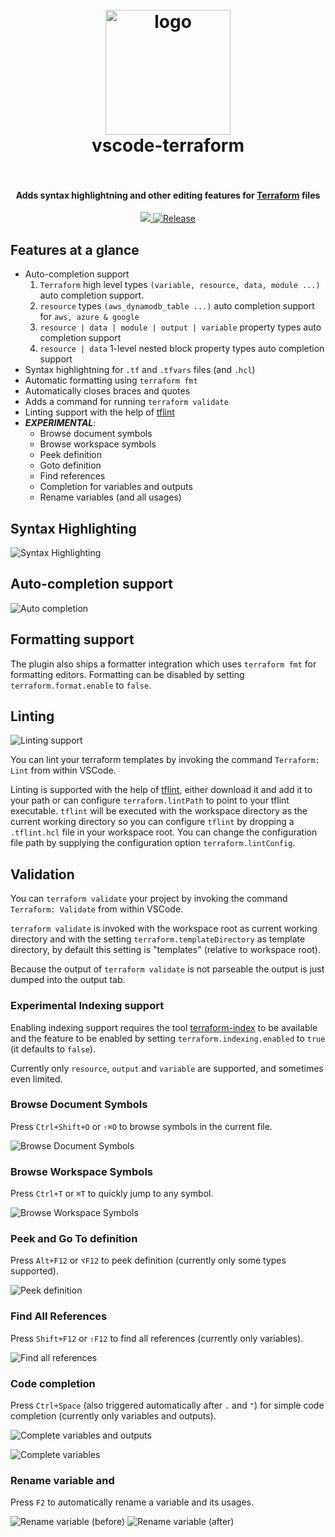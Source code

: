 <h1 align="center">
  <br>
    <img src="https://raw.githubusercontent.com/mauve/vscode-terraform/master/terraform.png" alt="logo" width="200">
  <br>
  vscode-terraform
  <br>
  <br>
</h1>

<h4 align="center">Adds syntax highlightning and other editing features for <a href="https://www.terraform.io/">Terraform</a> files</h4>

<p align="center">
  <a href="https://travis-ci.org/mauve/vscode-terraform">
    <img src="https://travis-ci.org/mauve/vscode-terraform.svg?branch=master">
  </a>
  <a href="https://github.com/mauve/vscode-terraform/releases">
    <img src="https://img.shields.io/github/release/mauve/vscode-terraform.svg" alt="Release">
  </a>
</p>

## Features at a glance

- Auto-completion support
  1. `Terraform` high level types `(variable, resource, data, module ...)` auto completion support.
  2. `resource` types `(aws_dynamodb_table ...)` auto completion support for `aws, azure & google`
  3. `resource | data | module | output | variable` property types auto completion support
  4. `resource | data` 1-level nested block property types auto completion support 
- Syntax highlightning for `.tf` and `.tfvars` files (and `.hcl`)
- Automatic formatting using `terraform fmt`
- Automatically closes braces and quotes
- Adds a command for running `terraform validate`
- Linting support with the help of [tflint](https://github.com/wata727/tflint)
- ***EXPERIMENTAL***:
  - Browse document symbols
  - Browse workspace symbols
  - Peek definition
  - Goto definition
  - Find references
  - Completion for variables and outputs
  - Rename variables (and all usages)

## Syntax Highlighting

![Syntax Highlighting](https://raw.githubusercontent.com/mauve/vscode-terraform/master/images/screenshot.png)

## Auto-completion support

![Auto completion](https://raw.githubusercontent.com/mauve/vscode-terraform/master/images/terraform-auto-completion.gif)

## Formatting support

The plugin also ships a formatter integration which uses `terraform fmt` for formatting editors. Formatting can be disabled by setting `terraform.format.enable` to `false`.

## Linting

![Linting support](https://raw.githubusercontent.com/mauve/vscode-terraform/master/images/screenshot-tflint.png)

You can lint your terraform templates by invoking the command `Terraform: Lint` from within VSCode.

Linting is supported with the help of [tflint](https://github.com/wata727/tflint), either download it and add it
to your path or can configure `terraform.lintPath` to point to your tflint executable. `tflint` will be executed
with the workspace directory as the current working directory so you can configure `tflint` by dropping a `.tflint.hcl`
file in your workspace root.
You can change the configuration file path by supplying the configuration option `terraform.lintConfig`.

## Validation

You can `terraform validate` your project by invoking the command `Terraform: Validate` from within VSCode.

`terraform validate` is invoked with the workspace root as current working directory and with the setting
`terraform.templateDirectory` as template directory, by default this setting is "templates" (relative to
workspace root).

Because the output of `terraform validate` is not parseable the output is just dumped into the output tab.

### Experimental Indexing support

Enabling indexing support requires the tool [terraform-index](https://github.com/mauve/terraform-index) to be
available and the feature to be enabled by setting `terraform.indexing.enabled` to `true` (it defaults to `false`).

Currently only `resource`, `output` and `variable` are supported, and sometimes even limited.

### Browse Document Symbols

Press `Ctrl+Shift+O` or `⇧⌘O` to browse symbols in the current file.

![Browse Document Symbols](https://raw.githubusercontent.com/mauve/vscode-terraform/master/images/terraform-browse-document-symbols.png)

### Browse Workspace Symbols

Press `Ctrl+T` or `⌘T` to quickly jump to any symbol.

![Browse Workspace Symbols](https://raw.githubusercontent.com/mauve/vscode-terraform/master/images/terraform-browse-workspace-symbols.png)

### Peek and Go To definition

Press `Alt+F12` or `⌥F12` to peek definition (currently only some types supported).

![Peek definition](https://raw.githubusercontent.com/mauve/vscode-terraform/master/images/terraform-peek-definition.png)

### Find All References

Press `Shift+F12` or `⇧F12` to find all references (currently only variables).

![Find all references](https://raw.githubusercontent.com/mauve/vscode-terraform/master/images/terraform-find-references.png)

### Code completion

Press `Ctrl+Space` (also triggered automatically after `.` and `"`) for simple code completion (currently only variables and outputs).

![Complete variables and outputs](https://raw.githubusercontent.com/mauve/vscode-terraform/master/images/terraform-complete-variables-and-outputs.png)

![Complete variables](https://raw.githubusercontent.com/mauve/vscode-terraform/master/images/terraform-complete-variables.png)

### Rename variable and 

Press `F2` to automatically rename a variable and its usages.

![Rename variable (before)](https://raw.githubusercontent.com/mauve/vscode-terraform/master/images/terraform-rename-variable-before.png)
![Rename variable (after)](https://raw.githubusercontent.com/mauve/vscode-terraform/master/images/terraform-rename-variable-after.png)
